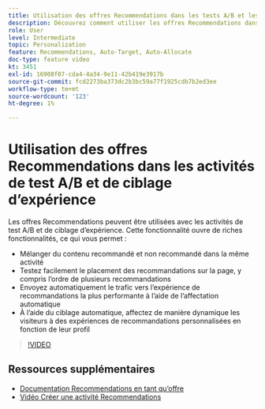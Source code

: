 ```yaml
---
title: Utilisation des offres Recommendations dans les tests A/B et les activités de ciblage d’expérience
description: Découvrez comment utiliser les offres Recommendations dans les tests A/B et les activités de ciblage d’expérience dans Adobe Target.
role: User
level: Intermediate
topic: Personalization
feature: Recommendations, Auto-Target, Auto-Allocate
doc-type: feature video
kt: 3451
exl-id: 16908f07-cda4-4a34-9e11-42b419e3917b
source-git-commit: fcd2273ba373dc2b3bc59a77f1925cdb7b2ed3ee
workflow-type: tm+mt
source-wordcount: '123'
ht-degree: 1%

---
```


# Utilisation des offres Recommendations dans les activités de test A/B et de ciblage d’expérience

Les offres Recommendations peuvent être utilisées avec les activités de test A/B et de ciblage d’expérience. Cette fonctionnalité ouvre de riches fonctionnalités, ce qui vous permet :

* Mélanger du contenu recommandé et non recommandé dans la même activité
* Testez facilement le placement des recommandations sur la page, y compris l’ordre de plusieurs recommandations
* Envoyez automatiquement le trafic vers l’expérience de recommandations la plus performante à l’aide de l’affectation automatique
* À l’aide du ciblage automatique, affectez de manière dynamique les visiteurs à des expériences de recommandations personnalisées en fonction de leur profil

>[!VIDEO](https://video.tv.adobe.com/v/28878?quality=12)

## Ressources supplémentaires

* [Documentation Recommendations en tant qu’offre](https://experienceleague.adobe.com/docs/target/using/recommendations/recommendations-as-an-offer.html?lang=fr)
* [Vidéo Créer une activité Recommendations](create-a-recommendations-activity.md)
